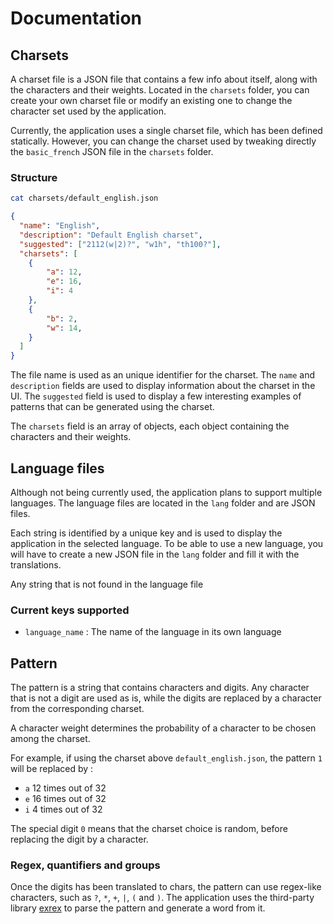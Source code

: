 # Documentation

## Charsets

A charset file is a JSON file that contains a few info about itself, along with the characters and their weights. Located in the `charsets` folder, you can create your own charset file or modify an existing one to change the character set used by the application.

Currently, the application uses a single charset file, which has been defined statically. However, you can change the charset used by tweaking directly the `basic_french` JSON file in the `charsets` folder.

### Structure
```bash
cat charsets/default_english.json
```

```json
{
  "name": "English",
  "description": "Default English charset",
  "suggested": ["2112(w|2)?", "w1h", "th100?"],
  "charsets": [
    {
        "a": 12,
        "e": 16,
        "i": 4
    },
    {
        "b": 2,
        "w": 14,
    }
  ]
}
```

The file name is used as an unique identifier for the charset. The `name` and `description` fields are used to display information about the charset in the UI. The `suggested` field is used to display a few interesting examples of patterns that can be generated using the charset.

The `charsets` field is an array of objects, each object containing the characters and their weights.

## Language files

Although not being currently used, the application plans to support multiple languages. The language files are located in the `lang` folder and are JSON files.

Each string is identified by a unique key and is used to display the application in the selected language. To be able to use a new language, you will have to create a new JSON file in the `lang` folder and fill it with the translations.

Any string that is not found in the language file 

### Current keys supported

- `language_name` : The name of the language in its own language

## Pattern

The pattern is a string that contains characters and digits. Any character that is not a digit are used as is, while the digits are replaced by a character from the corresponding charset.

A character weight determines the probability of a character to be chosen among the charset.

For example, if using the charset above `default_english.json`, the pattern `1` will be replaced by :
- `a` 12 times out of 32
- `e` 16 times out of 32
- `i` 4 times out of 32

The special digit `0` means that the charset choice is random, before replacing the digit by a character.

### Regex, quantifiers and groups

Once the digits has been translated to chars, the pattern can use regex-like characters, such as `?`, `*`, `+`, `|`, `(` and `)`. The application uses the third-party library [exrex](https://github.com/asciimoo/exrex) to parse the pattern and generate a word from it.